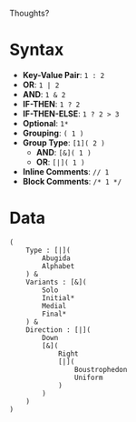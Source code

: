 Thoughts?
# Syntax
- **Key-Value Pair**: `1 : 2`
- **OR**: `1 | 2`
- **AND**: `1 & 2`
- **IF-THEN**: `1 ? 2`
- **IF-THEN-ELSE**: `1 ? 2 > 3`
- **Optional**: `1*`
- **Grouping**: `( 1 )`
- **Group Type**: `[1]( 2 )`
	- **AND**: `[&]( 1 )`
	- **OR**: `[|]( 1 )`
- **Inline Comments**: `// 1`
- **Block Comments**: `/* 1 */`
# Data
```
(
	Type : [|](
		Abugida
		Alphabet
	) &
	Variants : [&](
		Solo
		Initial*
		Medial
		Final*
	) &
	Direction : [|](
		Down
		[&](
			Right
			[|](
				Boustrophedon
				Uniform
			)
		)
	)
)
```
